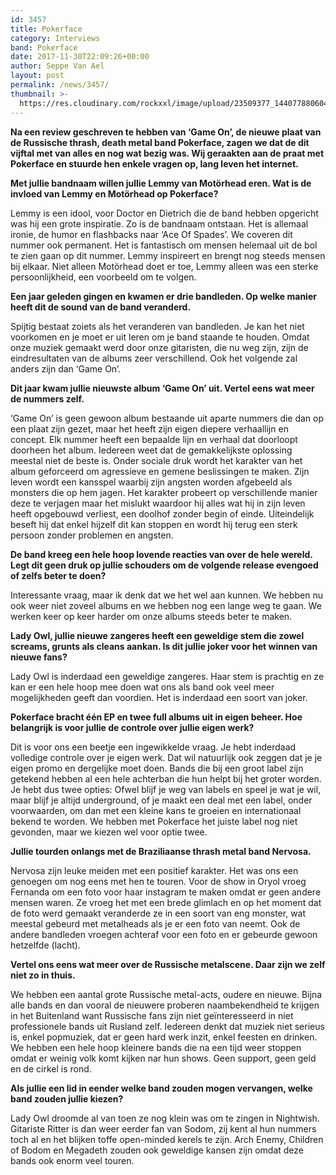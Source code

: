 ```yaml
---
id: 3457
title: Pokerface
category: Interviews
band: Pokerface
date: 2017-11-30T22:09:26+00:00
author: Seppe Van Ael
layout: post
permalink: /news/3457/
thumbnail: >-
  https://res.cloudinary.com/rockxxl/image/upload/23509377_1440778806041230_6622981631811464968_o.jpg
---
```

**Na een review geschreven te hebben van ‘Game On’, de nieuwe plaat van de Russische thrash, death metal band Pokerface, zagen we dat de dit vijftal met van alles en nog wat bezig was. Wij geraakten aan de praat met Pokerface en stuurde hen enkele vragen op, lang leven het internet.**

**Met jullie bandnaam willen jullie Lemmy van Motörhead eren. Wat is de invloed van Lemmy en Motörhead op Pokerface?**

Lemmy is een idool, voor Doctor en Dietrich die de band hebben opgericht was hij een grote inspiratie. Zo is de bandnaam ontstaan. Het is allemaal ironie, de humor en flashbacks naar ‘Ace Of Spades’. We coveren dit nummer ook permanent. Het is fantastisch om mensen helemaal uit de bol te zien gaan op dit nummer. Lemmy inspireert en brengt nog steeds mensen bij elkaar. Niet alleen Motörhead doet er toe, Lemmy alleen was een sterke persoonlijkheid, een voorbeeld om te volgen.

**Een jaar geleden gingen en kwamen er drie bandleden. Op welke manier heeft dit de sound van de band veranderd.** 

Spijtig bestaat zoiets als het veranderen van bandleden. Je kan het niet voorkomen en je moet er uit leren om je band staande te houden. Omdat onze muziek gemaakt werd door onze gitaristen, die nu weg zijn, zijn de eindresultaten van de albums zeer verschillend. Ook het volgende zal anders zijn dan ‘Game On’.

**Dit jaar kwam jullie nieuwste album ‘Game On’ uit. Vertel eens wat meer de nummers zelf.**

‘Game On’ is geen gewoon album bestaande uit aparte nummers die dan op een plaat zijn gezet, maar het heeft zijn eigen diepere verhaallijn en concept. Elk nummer heeft een bepaalde lijn en verhaal dat doorloopt doorheen het album. Iedereen weet dat de gemakkelijkste oplossing meestal niet de beste is. Onder sociale druk wordt het karakter van het album geforceerd om agressieve en gemene beslissingen te maken. Zijn leven wordt een kansspel waarbij zijn angsten worden afgebeeld als monsters die op hem jagen. Het karakter probeert op verschillende manier deze te verjagen maar het mislukt waardoor hij alles wat hij in zijn leven heeft opgebouwd verliest, een doolhof zonder begin of einde. Uiteindelijk beseft hij dat enkel hijzelf dit kan stoppen en wordt hij terug een sterk persoon zonder problemen en angsten.

**De band kreeg een hele hoop lovende reacties van over de hele wereld. Legt dit geen druk op jullie schouders om de volgende release evengoed of zelfs beter te doen?**

Interessante vraag, maar ik denk dat we het wel aan kunnen. We hebben nu ook weer niet zoveel albums en we hebben nog een lange weg te gaan. We werken keer op keer harder om onze albums steeds beter te maken.

**Lady Owl, jullie nieuwe zangeres heeft een geweldige stem die zowel screams, grunts als cleans aankan. Is dit jullie joker voor het winnen van nieuwe fans?**
  
Lady Owl is inderdaad een geweldige zangeres. Haar stem is prachtig en ze kan er een hele hoop mee doen wat ons als band ook veel meer mogelijkheden geeft dan voordien. Het is inderdaad een soort van joker.

**Pokerface bracht één EP en twee full albums uit in eigen beheer. Hoe belangrijk is voor jullie de controle over jullie eigen werk?**

Dit is voor ons een beetje een ingewikkelde vraag. Je hebt inderdaad volledige controle over je eigen werk. Dat wil natuurlijk ook zeggen dat je je eigen promo en dergelijke moet doen. Bands die bij een groot label zijn getekend hebben al een hele achterban die hun helpt bij het groter worden. Je hebt dus twee opties: Ofwel blijf je weg van labels en speel je wat je wil, maar blijf je altijd underground, of je maakt een deal met een label, onder voorwaarden, om dan met een kleine kans te groeien en internationaal bekend te worden. We hebben met Pokerface het juiste label nog niet gevonden, maar we kiezen wel voor optie twee.

**Jullie tourden onlangs met de Braziliaanse thrash metal band Nervosa.** 

Nervosa zijn leuke meiden met een positief karakter. Het was ons een genoegen om nog eens met hen te touren. Voor de show in Oryol vroeg Fernanda om een foto voor haar instagram te maken omdat er geen andere mensen waren. Ze vroeg het met een brede glimlach en op het moment dat de foto werd gemaakt veranderde ze in een soort van eng monster, wat meestal gebeurd met metalheads als je er een foto van neemt. Ook de andere bandleden vroegen achteraf voor een foto en er gebeurde gewoon hetzelfde (lacht).

**Vertel ons eens wat meer over de Russische metalscene. Daar zijn we zelf niet zo in thuis.**

We hebben een aantal grote Russische metal-acts, oudere en nieuwe. Bijna alle bands en dan vooral de nieuwere proberen naambekendheid te krijgen in het Buitenland want Russische fans zijn niet geïnteresseerd in niet professionele bands uit Rusland zelf. Iedereen denkt dat muziek niet serieus is, enkel popmuziek, dat er geen hard werk inzit, enkel feesten en drinken. We hebben een hele hoop kleinere bands die na een tijd weer stoppen omdat er weinig volk komt kijken nar hun shows. Geen support, geen geld en de cirkel is rond.

**Als jullie een lid in eender welke band zouden mogen vervangen, welke band zouden jullie kiezen?**

Lady Owl droomde al van toen ze nog klein was om te zingen in Nightwish. Gitariste Ritter is dan weer eerder fan van Sodom, zij kent al hun nummers toch al en het blijken toffe open-minded kerels te zijn. Arch Enemy, Children of Bodom en Megadeth zouden ook geweldige kansen zijn omdat deze bands ook enorm veel touren.
